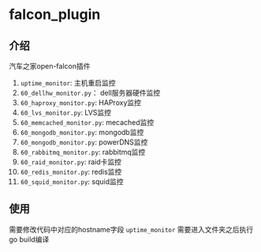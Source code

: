 # falcon_plugin

## 介绍

汽车之家open-falcon插件

1. `uptime_monitor`: 主机重启监控
2. `60_dellhw_monitor.py`： dell服务器硬件监控
3. `60_haproxy_monitor.py`: HAProxy监控
4. `60_lvs_monitor.py`: LVS监控
5. `60_memcached_monitor.py`: mecached监控
6. `60_mongodb_monitor.py`: mongodb监控
7. `60_mongodb_monitor.py`: powerDNS监控
8. `60_rabbitmq_monitor.py`: rabbitmq监控
9. `60_raid_monitor.py`: raid卡监控
10. `60_redis_monitor.py`: redis监控
11. `60_squid_monitor.py`: squid监控

## 使用

需要修改代码中对应的hostname字段
`uptime_monitor` 需要进入文件夹之后执行go build编译




